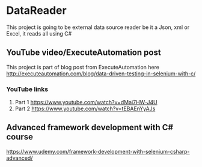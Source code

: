 # DataReader
This project is going to be external data source reader be it a Json, xml or Excel, it reads all using C#

## YouTube video/ExecuteAutomation post
This project is part of blog post from ExecuteAutomation here
http://executeautomation.com/blog/data-driven-testing-in-selenium-with-c/

### YouTube links
1. Part 1
    https://www.youtube.com/watch?v=dMai7HW-J4U
2. Part 2 
    https://www.youtube.com/watch?v=tEBAEnYyAJs

## Advanced framework development with C# course
https://www.udemy.com/framework-development-with-selenium-csharp-advanced/
